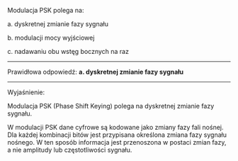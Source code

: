 Modulacja PSK polega na:

a. dyskretnej zmianie fazy sygnału

b. modulacji mocy wyjściowej

c. nadawaniu obu wstęg bocznych na raz

---

Prawidłowa odpowiedź: **a. dyskretnej zmianie fazy sygnału**

---

Wyjaśnienie:

Modulacja PSK (Phase Shift Keying) polega na dyskretnej zmianie fazy sygnału.

W modulacji PSK dane cyfrowe są kodowane jako zmiany fazy fali nośnej.
Dla każdej kombinacji bitów jest przypisana określona zmiana fazy sygnału nośnego. 
W ten sposób informacja jest przenoszona w postaci zmian fazy, a nie amplitudy lub częstotliwości sygnału.
